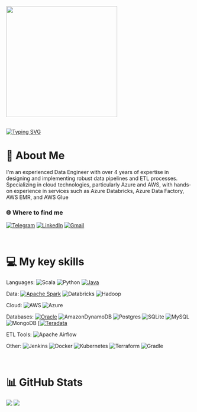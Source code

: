 <img src="https://github.com/Anmol-Baranwal/Cool-GIFs-For-GitHub/assets/74038190/219bcc70-f5dc-466b-9a60-29653d8e8433" width="300">

<br>
<br>

[![Typing SVG](https://readme-typing-svg.herokuapp.com?font=Montserrat&size=30&duration=4000&pause=1000&color=F7F7F7&repeat=false&width=700&lines=Hi+there!+%F0%9F%91%8B++I'm+Anatolii+Siuniaev)](https://git.io/typing-svg)


# 💫 About Me
I'm an experienced Data Engineer with over 4 years of expertise in designing and implementing robust data pipelines and ETL processes. Specializing in cloud technologies, particularly Azure and AWS, with hands-on experience in services such as Azure Databricks, Azure Data Factory, AWS EMR, and AWS Glue

### 🌐 Where to find me
[![Telegram](https://img.shields.io/badge/Telegram-2CA5E0?style=for-the-badge&logo=telegram&logoColor=white)](t.me/aa_sun) [![LinkedIn](https://img.shields.io/badge/LinkedIn-%230077B5.svg?style=for-the-badge&logo=linkedin&logoColor=white)]([https://linkedin.com/in/aa_sun](https://www.linkedin.com/in/aa-sun/)) [![Gmail](https://img.shields.io/badge/Gmail-D14836?style=for-the-badge&logo=gmail&logoColor=white)](a.a.syunyaev@gmail.com)


<br>

# 💻 My key skills
Languages: 
![Scala](https://img.shields.io/badge/scala-%23DC322F.svg?style=for-the-badge&logo=scala&logoColor=white) ![Python](https://img.shields.io/badge/python-3670A0?style=for-the-badge&logo=python&logoColor=ffdd54) [![Java](https://img.shields.io/badge/Java-%23ED8B00.svg?logo=openjdk&logoColor=white&style=for-the-badge)](#)

Data: 
[![Apache Spark](https://img.shields.io/badge/apache_spark-%23DC322F.svg?style=for-the-badge&logo=ApacheSpark&logoColor=DF581C&color=white)](#) ![Databricks](https://img.shields.io/badge/Databricks-FF3621?style=for-the-badge&logo=Databricks&logoColor=white) ![Hadoop](https://img.shields.io/badge/Hadoop-FF3621?style=for-the-badge&logo=Hadoop&logoColor=white&color=FBF500)


Cloud: 
![AWS](https://img.shields.io/badge/AWS-%23FF9900.svg?style=for-the-badge&logo=amazon-aws&logoColor=white) ![Azure](https://img.shields.io/badge/azure-%230072C6.svg?style=for-the-badge&logo=azure-devops&logoColor=white)

Databases: [![Oracle](https://img.shields.io/badge/Oracle-F80000?logo=oracle&style=for-the-badge&logoColor=fff)](#) ![AmazonDynamoDB](https://img.shields.io/badge/Amazon%20DynamoDB-4053D6?style=for-the-badge&logo=Amazon%20DynamoDB&logoColor=white) ![Postgres](https://img.shields.io/badge/postgres-%23316192.svg?style=for-the-badge&logo=postgresql&logoColor=white) ![SQLite](https://img.shields.io/badge/sqlite-%2307405e.svg?style=for-the-badge&logo=sqlite&logoColor=white) ![MySQL](https://img.shields.io/badge/mysql-%2300f.svg?style=for-the-badge&logo=mysql&logoColor=white) ![MongoDB](https://img.shields.io/badge/MongoDB-%234ea94b.svg?style=for-the-badge&logo=mongodb&logoColor=white) [[![Teradata](https://img.shields.io/badge/Teradata-F37440?logo=teradata&logoColor=fff&style=for-the-badge)](#)
 
ETL Tools: 
![Apache Airflow](https://img.shields.io/badge/Apache%20Airflow-017CEE?style=for-the-badge&logo=Apache%20Airflow&logoColor=white) 

Other: ![Jenkins](https://img.shields.io/badge/jenkins-%232C5263.svg?style=for-the-badge&logo=jenkins&logoColor=white)  ![Docker](https://img.shields.io/badge/docker-%230db7ed.svg?style=for-the-badge&logo=docker&logoColor=white) ![Kubernetes](https://img.shields.io/badge/kubernetes-%23326ce5.svg?style=for-the-badge&logo=kubernetes&logoColor=white) ![Terraform](https://img.shields.io/badge/terraform-%235835CC.svg?style=for-the-badge&logo=terraform&logoColor=white) ![Gradle](https://img.shields.io/badge/Gradle-02303A.svg?style=for-the-badge&logo=Gradle&logoColor=white)

<br>

# 📊 GitHub Stats
![](https://github-readme-stats.vercel.app/api/top-langs/?username=glincow&theme=dark&hide_border=false&include_all_commits=true&count_private=false&layout=compact)
![](https://github-readme-streak-stats.herokuapp.com/?user=glincow&theme=dark&hide_border=false)<br/>


